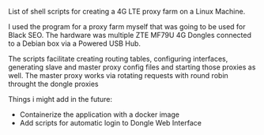 List of shell scripts for creating a 4G LTE proxy farm on a Linux Machine.

I used the program for a proxy farm myself that was going to be used for Black SEO.
The hardware was multiple ZTE MF79U 4G Dongles connected to a Debian box via a Powered USB Hub.

The scripts facilitate creating routing tables, configuring interfaces, generating slave and master proxy config files and starting those proxies as well.
The master proxy works via rotating requests with round robin throught the dongle proxies

Things i might add in the future:
 - Containerize the application with a docker image
 - Add scripts for automatic login to Dongle Web Interface
